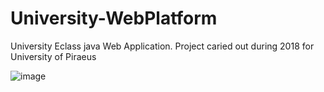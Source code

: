 # University-WebPlatform
University Eclass java  Web  Application. Project caried out during 2018 for University of Piraeus

![image](https://user-images.githubusercontent.com/39504405/99144076-7028a480-266b-11eb-877b-3d3b597c3a5e.png)

